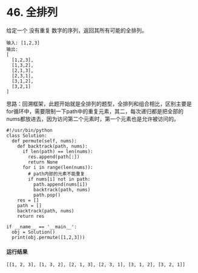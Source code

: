 # 46. 全排列
给定一个 没有重复 数字的序列，返回其所有可能的全排列。

    输入: [1,2,3]
    输出:
    [
      [1,2,3],
      [1,3,2],
      [2,1,3],
      [2,3,1],
      [3,1,2],
      [3,2,1]
    ]

思路：回溯框架，此题开始就是全排列的题型，全排列和组合相比，区别主要是for循环中，需要限制一下path中的重复元素，其二，每次递归都是把全部的nums都放进去，因为访问第二个元素时，第一个元素也是允许被访问的。

    #!/usr/bin/python
    class Solution:
      def permute(self, nums):
        def backtrack(path, nums):
          if len(path) == len(nums):
            res.append(path[:])
            return None
          for i in range(len(nums)):
            # path内部的元素不能重复
            if nums[i] not in path:
              path.append(nums[i])
              backtrack(path, nums)
              path.pop()
        res = []
        path = []
        backtrack(path, nums)
        return res

    if __name__ == '__main__':
      obj = Solution()
      print(obj.permute([1,2,3]))

#### 运行结果
    [[1, 2, 3], [1, 3, 2], [2, 1, 3], [2, 3, 1], [3, 1, 2], [3, 2, 1]]
